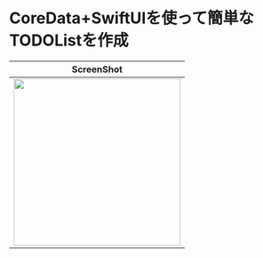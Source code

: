 # CoreData+SwiftUIを使って簡単なTODOListを作成

| ScreenShot |
| --- |
| <img width=300 src=https://github.com/boardguy1024/ToDoListWithCoreData/assets/13864469/b94459a6-fd93-4a39-9c7e-ba8bf377d17f> |
